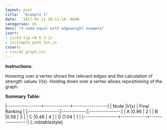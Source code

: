 ```yaml
---
layout: post
title:  "Example 1"
date:   2017-03-11 20:11:10 -0600
categories: d3
desc: "4 node equal with edgeweight example"
jsarr:
- js/d3.tip.v0.6.3.js
- js/simple_path_fun.js
cssarr:
- css/d3_graph.css
---
```


<div id="d3example1"></div>

<script>

graph = {
  "nodes": [
      {"name": "A", "label": "2(1/3) + 2(1/9) + 2(1/27)"}, 
      {"name": "B", "label": "(1/3) + 2(1/9) + (1/27)"}, 
      {"name": "C", "label": "(1/3) + (1/9) + (1/27)"}, 
      {"name": "D", "label": "2(1/3) + 3(1/9) + (1/27)"}],
  "links": [
      {"source": 0, "target": 1, "value" :1}, 
      {"source": 0, "target": 2, "value" :1}, 
      {"source": 1, "target": 3, "value" :1},
      {"source": 2, "target": 1, "value" :1},
      {"source": 3, "target": 0, "value" :1},
      {"source": 3, "target": 2, "value" :1}]
};

var sample_graph = {
    'A': ['B', 'C'],
    'B': ['D'],
    'C': ['B'],
    'D': ['A', 'C']
};
var linkedByIndex = {};
graph.links.forEach(function(d) {
  linkedByIndex[d.source + "," + d.target] = true;
});

var margin = {top: 10, right: 50, bottom: 20, left: 50},
    width = 960 - margin.left - margin.right,
    height = 550 - margin.top - margin.bottom;

var force = d3.layout.force()
  .nodes(graph.nodes)
  .links(graph.links)
  .charge(-3000)
  .linkDistance(200)
  .size([width, height])
  .on("tick", tick)
  .start();
// Zoom definition
var zoom = d3.behavior.zoom()
  .scaleExtent([1, 10])
  .on("zoom", zoomed);

var svg = d3.select('div#d3example1').append("svg")
  .attr("width", width + margin.left + margin.right)
  .attr("height", height + margin.bottom + margin.top)
  .append("g");

var tip = d3.tip()
  .attr('class', 'd3-tip')
  .offset([-10, 0]);
svg.call(tip);

var rect = svg.append("rect")
  .attr("width", width)
  .attr("height", height)
  .style("fill", "none")
  .style("pointer-events", "all")
  .call(zoom);

var container = svg.append("g");

var defs = container.append("svg:defs");
// build the arrow.
var arrows = defs.selectAll("marker")
  .data(["end", "end-active"]) // Different link/path types can be defined here
  .enter().append("svg:marker") // This section adds in the arrows
  .attr("id", String)
  .attr("viewBox", "0 -5 10 10")
  .attr("refX", 18)
  .attr("refY", -0.8)
  .attr("markerWidth", 6)
  .attr("markerHeight", 6)
  .attr("orient", "auto")
  .append("svg:path")
  .attr("d", "M0,-5L10,0L0,5");
defs.select("#end").attr("class", "arrow");
defs.select("#end-active").attr("class", "arrow-active");
 
var link = container.append("g").selectAll("path")
    .data(force.links())
  .enter().append("path")
    .attr("class", "link")
    .attr("marker-end", "url(#end)");
var node = container.append("g").selectAll(".node")
  .attr("class", "nodes")
  .data(force.nodes())
  .enter().append("g")
  .attr("class", "node")
  .attr("cx", function(d) {
    return d.x;
  })
  .attr("cy", function(d) {
    return d.y;
  })
  .on("mouseover", mouseover)
  .on("mouseout", mouseout)
  .call(force.drag);
node.append("circle")
  .attr("r", 16);
node.append("text")
  .attr("class", "text")
  .attr("x", -3)
  .attr("dy", ".31em")
  .text(function(d) {return d.name;});

</script>

**Instructions:**

 Hovering over a vertex shows the relevant edges and the calculation of strength values *V(x)*. 
 Holding down over a vertex allows repositioning of the graph.

**Summary Table:**

|-----------------+-------------+-----------------|
|      Node       |*V(x)*       |  Final Ranking  |
|:---------------:|------------:|:---------------:|
| A               |0.96         | 2               |
| B               |0.58         | 3               |
| C               |0.48         | 4               |
| D               |1.04         | 1               |
|-----------------+-------------+-----------------|
{:.mbtablestyle}

